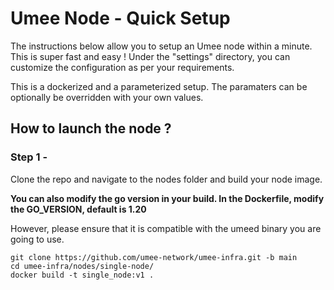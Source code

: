 # Umee Node - Quick Setup 

The instructions below allow you to setup an Umee node within a minute. This is super fast and easy ! Under the "settings" directory, you can customize the configuration as per your requirements.

This is a dockerized and a parameterized setup. The paramaters can be optionally be overridden with your own values. 

## How to launch the node ? 

### Step 1 -  

Clone the repo and navigate to the nodes folder and build your node image. 

**You can also modify the go version in your build. In the Dockerfile, modify the GO_VERSION, default is 1.20**

However, please ensure that it is compatible with the umeed binary you are going to use.

```
git clone https://github.com/umee-network/umee-infra.git -b main
cd umee-infra/nodes/single-node/
docker build -t single_node:v1 .
```




